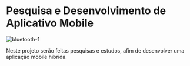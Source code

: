 # Pesquisa e Desenvolvimento de Aplicativo Mobile

![bluetooth-1](https://user-images.githubusercontent.com/26600958/33156207-971beb60-cfde-11e7-91fe-71ee06aa4ba5.jpg)

Neste projeto serão feitas pesquisas e estudos, afim de desenvolver uma aplicação mobile hibrida.
